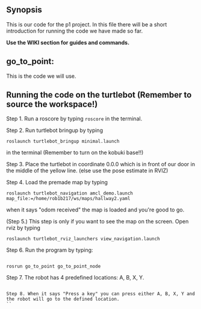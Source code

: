 ## Synopsis

This is our code for the p1 project. In this file there will be a short introduction for running the code we have made so far.

**Use the WIKI section for guides and commands.**

## go_to_point:

This is the code we will use.

## Running the code on the turtlebot (Remember to source the workspace!)

Step 1. Run a roscore by typing `roscore` in the terminal.


Step 2. Run turtlebot bringup by typing 
```
roslaunch turtlebot_bringup minimal.launch
```
in the terminal (Remember to turn on the kobuki base!!)


Step 3. Place the turtlebot in coordinate 0.0.0 which is in front of our door in the middle of the yellow line. (else use the pose estimate in RVIZ)


Step 4. Load the premade map by typing 
```
roslaunch turtlebot_navigation amcl_demo.launch map_file:=/home/rob1b217/ws/maps/hallway2.yaml
```
when it says "odom received" the map is loaded and you're good to go.


(Step 5.) This step is only if you want to see the map on the screen. Open rviz by typing 
```
roslaunch turtlebot_rviz_launchers view_navigation.launch
```


Step 6. Run the program by typing:
```

rosrun go_to_point go_to_point_node
```

Step 7. The robot has 4 predefined locations: A, B, X, Y. 
```

Step 8. When it says "Press a key" you can press either A, B, X, Y and the robot will go to the defined location.
``
